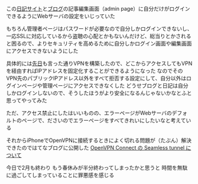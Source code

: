 この[日記サイト](https://diary.noraworld.jp)と[ブログ](https://noraworld.blog)の記事編集画面（admin page）に自分だけがログインできるようにWebサーバの設定をいじっていた

もちろん管理者ページはパスワードが必要なので自分しかログインできないし、一応SSLに対応しているから盗聴の心配とかもないんだけど、総当りとかされると困るので、よりセキュリティを高めるために自分しかログイン画面や編集画面にアクセスできないようにした

具体的には[先日](/2017/02/21)も言った通りVPNを構築したので、どこからアクセスしてもVPNを経由すればIPアドレスを固定化することができるようになった
なのでそのVPN先のパブリックIPアドレス以外をすべて拒否する設定にして、自分以外はログインページや管理ページにアクセスできなくした
どうせブログと日記は自分しかログインしないので、そうしたほうがより安全になるんじゃないかなとふと思ってやってみた

ただ、アクセス禁止にしたはいいものの、エラーページがWebサーバのデフォルトのページで、ださいのでエラーページをすべてきれいにしたいなと考えている

それからiPhoneでOpenVPNに接続するときによく切れる問題が（たぶん）解決できたのではてなブログに公開した
[OpenVPN Connect の Seamless tunnel について](http://noraworld.hatenablog.com/entry/openvpn-connect-seamless-tunnel)

今日で2月も終わり
もう春休みが半分終わってしまったかと思うと
時間を無駄に過ごしてしまっていることに罪悪感を感じる
